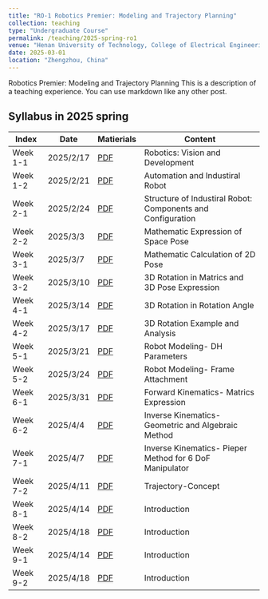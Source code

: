 ```yaml
---
title: "RO-1 Robotics Premier: Modeling and Trajectory Planning"
collection: teaching
type: "Undergraduate Course"
permalink: /teaching/2025-spring-ro1
venue: "Henan University of Technology, College of Electrical Engineering"
date: 2025-03-01
location: "Zhengzhou, China"
---
```

Robotics Premier: Modeling and Trajectory Planning
This is a description of a teaching experience. You can use markdown like any other post.

## Syllabus in 2025 spring 

| Index    | Date   |      Matierials   |Content   |
| --------  |  ------ | ----------------|-----------------|
| Week 1-1   | 2025/2/17   | [PDF](#)   |Robotics: Vision and Development |
| Week 1-2   | 2025/2/21   | [PDF](#)   |Automation and Industiral Robot |
| Week 2-1   | 2025/2/24   | [PDF](#)   |Structure of Industiral Robot: Components and Configuration |
| Week 2-2   | 2025/3/3   | [PDF](#)    |Mathematic Expression of Space Pose |
| Week 3-1   | 2025/3/7   | [PDF](#)    |Mathematic Calculation of 2D Pose |
| Week 3-2   | 2025/3/10   | [PDF](#)   |3D Rotation in Matrics and 3D Pose Expression |
| Week 4-1   | 2025/3/14   | [PDF](#)   |3D Rotation in Rotation Angle |
| Week 4-2   | 2025/3/17   | [PDF](#)   |3D Rotation Example and Analysis |
| Week 5-1   | 2025/3/21   | [PDF](#)   |Robot Modeling- DH Parameters |
| Week 5-2   | 2025/3/24   | [PDF](#)   |Robot Modeling- Frame Attachment |
| Week 6-1   | 2025/3/31   | [PDF](#)   |Forward Kinematics- Matrics Expression |
| Week 6-2   | 2025/4/4   | [PDF](#)    |Inverse Kinematics- Geometric and Algebraic Method|
| Week 7-1   | 2025/4/7   | [PDF](#)    |Inverse Kinematics- Pieper Method for 6 DoF Manipulator |
| Week 7-2   | 2025/4/11   | [PDF](#)   |Trajectory-Concept |
| Week 8-1   | 2025/4/14   | [PDF](#)   |Introduction |
| Week 8-2   | 2025/4/18   | [PDF](#)   |Introduction |
| Week 9-1   | 2025/4/14   | [PDF](#)   |Introduction |
| Week 9-2   | 2025/4/18   | [PDF](#)   |Introduction |

